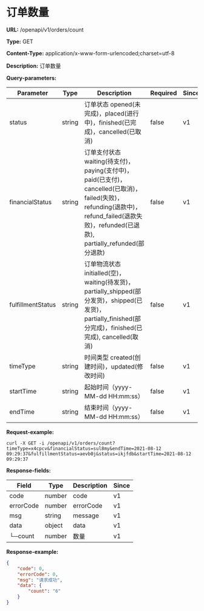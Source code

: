 # 订单数量

**URL:** /openapi/v1/orders/count

**Type:** GET

**Content-Type:** application/x-www-form-urlencoded;charset=utf-8

**Description:** 订单数量

**Query-parameters:**

| Parameter         | Type   | Description                                                                                                                                      | Required | Since |
| ----------------- | ------ | ------------------------------------------------------------------------------------------------------------------------------------------------ | -------- | ----- |
| status            | string | 订单状态 opened(未完成)，placed(进行中)，finished(已完成)，cancelled(已取消)                                                                                        | false    | v1    |
| financialStatus   | string | 订单支付状态 waiting(待支付)，paying(支付中)，paid(已支付)，cancelled(已取消)，failed(失败)，refunding(退款中)，refund\_failed(退款失败)，refunded(已退款), partially\_refunded(部分退款) | false    | v1    |
| fulfillmentStatus | string | 订单物流状态 initialled(空)，waiting(待发货)，partially\_shipped(部分发货)，shipped(已发货)，partially\_finished(部分完成)，finished(已完成), cancelled(取消)                   | false    | v1    |
| timeType          | string | 时间类型 created(创建时间)，updated(修改时间)                                                                                                                 | false    | v1    |
| startTime         | string | 起始时间（yyyy-MM-dd HH:mm:ss）                                                                                                                        | false    | v1    |
| endTime           | string | 结束时间（yyyy-MM-dd HH:mm:ss）                                                                                                                        | false    | v1    |

**Request-example:**

```
curl -X GET -i /openapi/v1/orders/count?timeType=x4cpcv&financialStatus=sul8my&endTime=2021-08-12 09:29:37&fulfillmentStatus=aevb0j&status=ikjfdb&startTime=2021-08-12 09:29:37
```

**Response-fields:**

| Field     | Type   | Description | Since |
| --------- | ------ | ----------- | ----- |
| code      | number | code        | v1    |
| errorCode | number | errorCode   | v1    |
| msg       | string | message     | v1    |
| data      | object | data        | v1    |
| └─count   | number | 数量          | v1    |

**Response-example:**

```json
{
    "code": 0,
    "errorCode": 0,
    "msg": "请求成功",
    "data": {
        "count": "6"
    }
}
```
